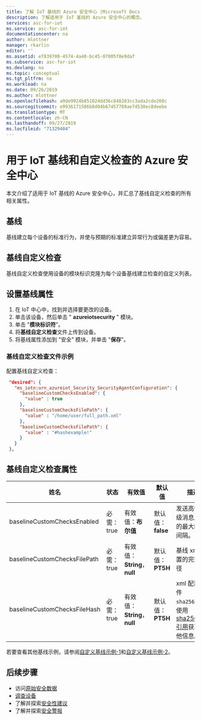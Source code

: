 ```yaml
---
title: 了解 IoT 基线的 Azure 安全中心 |Microsoft Docs
description: 了解适用于 IoT 基线的 Azure 安全中心的概念。
services: asc-for-iot
ms.service: asc-for-iot
documentationcenter: na
author: mlottner
manager: rkarlin
editor: ''
ms.assetid: ef839708-4574-4a40-bc45-07005f8e9daf
ms.subservice: asc-for-iot
ms.devlang: na
ms.topic: conceptual
ms.tgt_pltfrm: na
ms.workload: na
ms.date: 09/26/2019
ms.author: mlottner
ms.openlocfilehash: a9de9924b851024dd36c848203cc3ada2cde208c
ms.sourcegitcommit: e9936171586b8d04b67457789ae7d530ec8deebe
ms.translationtype: MT
ms.contentlocale: zh-CN
ms.lasthandoff: 09/27/2019
ms.locfileid: "71329404"
---
```

# <a name="azure-security-center-for-iot-baseline-and-custom-checks"></a>用于 IoT 基线和自定义检查的 Azure 安全中心

本文介绍了适用于 IoT 基线的 Azure 安全中心，并汇总了基线自定义检查的所有相关属性。

## <a name="baseline"></a>基线

基线建立每个设备的标准行为，并使与预期的标准建立异常行为或偏差更为容易。  

## <a name="baseline-custom-checks"></a>基线自定义检查

基线自定义检查使用设备的模块标识克隆为每个设备基线建立检查的自定义列表。 

## <a name="setting-baseline-properties"></a>设置基线属性

1. 在 IoT 中心中，找到并选择要更改的设备。
1. 单击该设备，然后单击 " **azureiotsecurity** " 模块。
1. 单击 "**模块标识符**"。
1. 将**基线自定义检查**文件上传到设备。
1. 将基线属性添加到 "安全" 模块，并单击 "**保存**"。

### <a name="baseline-custom-check-file-example"></a>基线自定义检查文件示例

配置基线自定义检查：

   ```json
    "desired": {
      "ms_iotn:urn_azureiot_Security_SecurityAgentConfiguration": {
        "baselineCustomChecksEnabled": {
          "value" : true
        },
        "baselineCustomChecksFilePath": {
          "value" : "/home/user/full_path.xml"
        },
        "baselineCustomChecksFilePath": {
          "value" : "#hashexample!"
        }
      }
    },
   ```

## <a name="baseline-custom-check-properties"></a>基线自定义检查属性

| 姓名| 状态 | 有效值| 默认值| 描述 |
|----------|------------------------------------------------------------------------------|----------------------------------------------------------------------------------------------------------------------------------------------------------------------------------------------------------------------------------------------------------------------------------------------------------------------------------------|---------------|---------------|
|baselineCustomChecksEnabled|必需： true |有效值：**布尔值** |默认值： **false** |发送高优先级消息之前的最大时间间隔。|
|baselineCustomChecksFilePath |必需： true|有效值：**String**， **null** |默认值：**PT5H** |基线 xml 配置的完整路径|
|baselineCustomChecksFileHash |必需： true|有效值：**String**， **null** |默认值：**PT5H** |xml 配置文件 `sha256sum`。 使用[sha256sum 引用](https://linux.die.net/man/1/sha256sum)获取其他信息。 |

若要查看其他基线示例，请参阅[自定义基线示例-1](https://ascforiot.blob.core.windows.net/public/custom_baseline_example_hyperv_ubuntu1804.xml)和[自定义基线示例-2](https://ascforiot.blob.core.windows.net/public/oms_audits.xml)。

## <a name="next-steps"></a>后续步骤

- 访问[原始安全数据](how-to-security-data-access.md)
- [调查设备](how-to-investigate-device.md)
- 了解并探索[安全性建议](concept-recommendations.md)
- 了解并探索[安全警报](concept-security-alerts.md)
